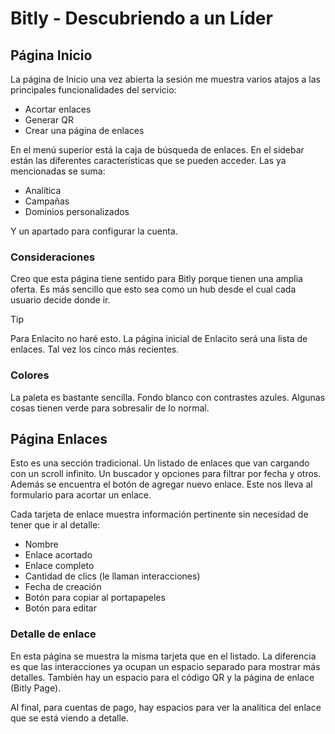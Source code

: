 # Bitly - Descubriendo a un Líder

## Página Inicio

La página de Inicio una vez abierta la sesión me muestra varios atajos a las principales funcionalidades del servicio:

- Acortar enlaces
- Generar QR
- Crear una página de enlaces

En el menú superior está la caja de búsqueda de enlaces. En el sidebar están las diferentes características que se pueden acceder. Las ya mencionadas se suma:

- Analítica
- Campañas
- Dominios personalizados

Y un apartado para configurar la cuenta.

### Consideraciones

Creo que esta página tiene sentido para Bitly porque tienen una amplia oferta. Es más sencillo que esto sea como un hub desde el cual cada usuario decide donde ir.

> [!Tip]
> Para Enlacito no haré esto. La página inicial de Enlacito será una lista de enlaces. Tal vez los cinco más recientes.

### Colores

La paleta es bastante sencilla. Fondo blanco con contrastes azules. Algunas cosas tienen verde para sobresalir de lo normal.

## Página Enlaces

Esto es una sección tradicional. Un listado de enlaces que van cargando con un scroll infinito. Un buscador y opciones para filtrar por fecha y otros. Además se encuentra el botón de agregar nuevo enlace. Este nos lleva al formulario para acortar un enlace.

Cada tarjeta de enlace muestra información pertinente sin necesidad de tener que ir al detalle:

- Nombre
- Enlace acortado
- Enlace completo
- Cantidad de clics (le llaman interacciones)
- Fecha de creación
- Botón para copiar al portapapeles
- Botón para editar

### Detalle de enlace

En esta página se muestra la misma tarjeta que en el listado. La diferencia es que las interacciones ya ocupan un espacio separado para mostrar más detalles. También hay un espacio para el código QR y la página de enlace (Bitly Page).

Al final, para cuentas de pago, hay espacios para ver la analítica del enlace que se está viendo a detalle.